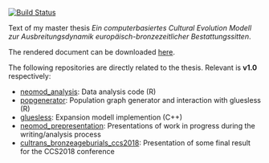[![Build Status](https://travis-ci.com/nevrome/neomod_textdev.svg?token=vxsQ9RjxoGASGtX4Q8jc&branch=master)](https://travis-ci.com/nevrome/neomod_textdev)

Text of my master thesis *Ein computerbasiertes Cultural Evolution Modell zur Ausbreitungsdynamik europäisch-bronzezeitlicher Bestattungssitten*. 

The rendered document can be downloaded [here](https://github.com/nevrome/neomod_textdev/raw/document/clemens_schmid_ma_thesis.pdf).

The following repositories are directly related to the thesis. Relevant is **v1.0** respectively:

- [neomod_analysis](https://github.com/nevrome/neomod_analysis): Data analysis code (R)
- [popgenerator](https://github.com/nevrome/popgenerator): Population graph generator and interaction with gluesless (R)
- [gluesless](https://github.com/nevrome/gluesless): Expansion modell implemention (C++)
- [neomod_prepresentation](https://github.com/nevrome/neomod_prepresentation): Presentations of work in progress during the writing/analysis process
- [cultrans_bronzeageburials_ccs2018](https://github.com/nevrome/cultrans_bronzeageburials_ccs2018): Presentation of some final result for the CCS2018 conference
